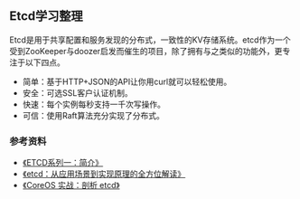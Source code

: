 ## Etcd学习整理

Etcd是用于共享配置和服务发现的分布式，一致性的KV存储系统。etcd作为一个受到ZooKeeper与doozer启发而催生的项目，除了拥有与之类似的功能外，更专注于以下四点。

- 简单：基于HTTP+JSON的API让你用curl就可以轻松使用。
- 安全：可选SSL客户认证机制。
- 快速：每个实例每秒支持一千次写操作。
- 可信：使用Raft算法充分实现了分布式。

### 参考资料

+ [《ETCD系列一：简介》](https://yq.aliyun.com/articles/11035?spm=5176.8091938.0.0.v9RtUj)
+ [《etcd：从应用场景到实现原理的全方位解读》](http://www.infoq.com/cn/articles/etcd-interpretation-application-scenario-implement-principle)
+ [《CoreOS 实战：剖析 etcd》](http://www.infoq.com/cn/articles/coreos-analyse-etcd/)
